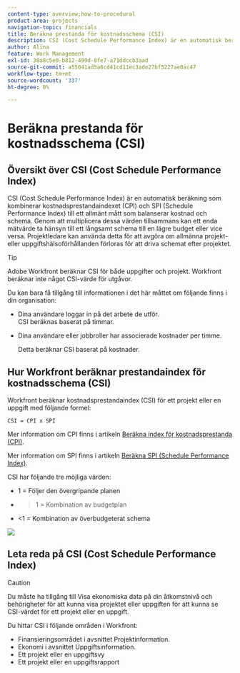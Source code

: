 ```yaml
---
content-type: overview;how-to-procedural
product-area: projects
navigation-topic: financials
title: Beräkna prestanda för kostnadsschema (CSI)
description: CSI (Cost Schedule Performance Index) är en automatisk beräkning som kombinerar kostnadsprestandaindexet (CPI) och SPI (Schedule Performance Index) till ett allmänt mått som balanserar kostnad och schema.
author: Alina
feature: Work Management
exl-id: 38a8c5e0-b812-499d-8fe7-a71ddccb3aad
source-git-commit: a55041ad5a6cd41cd11ec3ade27bf5227ae0ac47
workflow-type: tm+mt
source-wordcount: '337'
ht-degree: 0%

---
```


# Beräkna prestanda för kostnadsschema (CSI)

<!--
<p data-mc-conditions="QuicksilverOrClassic.Draft mode">(NOTE: Linked to the product. Do not change link.) </p>
-->

## Översikt över CSI (Cost Schedule Performance Index)

CSI (Cost Schedule Performance Index) är en automatisk beräkning som kombinerar kostnadsprestandaindexet (CPI) och SPI (Schedule Performance Index) till ett allmänt mått som balanserar kostnad och schema. Genom att multiplicera dessa värden tillsammans kan ett enda mätvärde ta hänsyn till ett långsamt schema till en lägre budget eller vice versa. Projektledare kan använda detta för att avgöra om allmänna projekt- eller uppgiftshälsoförhållanden förloras för att driva schemat efter projektet.

>[!TIP]
>
>Adobe Workfront beräknar CSI för både uppgifter och projekt. Workfront beräknar inte något CSI-värde för utgåvor.

Du kan bara få tillgång till informationen i det här måttet om följande finns i din organisation:

* Dina användare loggar in på det arbete de utför.\
   CSI beräknas baserat på timmar.
* Dina användare eller jobbroller har associerade kostnader per timme. 

   Detta beräknar CSI baserat på kostnader.

## Hur Workfront beräknar prestandaindex för kostnadsschema (CSI)

Workfront beräknar kostnadsprestandaindex (CSI) för ett projekt eller en uppgift med följande formel:

```
CSI = CPI x SPI
```

Mer information om CPI finns i artikeln [Beräkna index för kostnadsprestanda (CPI)](../../../manage-work/projects/project-finances/calculate-cpi.md).

Mer information om SPI finns i artikeln [Beräkna SPI (Schedule Performance Index)](../../../manage-work/projects/project-finances/calculate-spi.md).

CSI har följande tre möjliga värden:

* 1 = Följer den övergripande planen   
* 
   >1 = Kombination av budgetplan
* &lt;1 = Kombination av överbudgeterat schema

![](assets/csi-highlighted.png)

## Leta reda på CSI (Cost Schedule Performance Index)

>[!CAUTION]
>
>Du måste ha tillgång till Visa ekonomiska data på din åtkomstnivå och behörigheter för att kunna visa projektet eller uppgiften för att kunna se CSI-värdet för ett projekt eller en uppgift.

Du hittar CSI i följande områden i Workfront:

* Finansieringsområdet i avsnittet Projektinformation.
* Ekonomi i avsnittet Uppgiftsinformation.
* Ett projekt eller en uppgiftsvy
* Ett projekt eller en uppgiftsrapport
